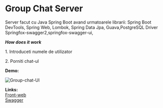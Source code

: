 # **Group Chat Server**
Server facut cu Java Spring Boot avand urmatoarele librarii: Spring Boot DevTools, Spring Web, Lombok, Spring Data Jpa, Guava,PostgreSQL Driver
Springfox-swagger2,springfox-swagger-ui,

***How does it work***
<p> 1. Introduceti numele de utilizator</p>
<p> 2. Porniti chat-ul</p>

<p><b>Demo:</b></p>

![Group-chat-UI](https://media.giphy.com/media/QazYzqXm9ZQXRw4vZj/giphy.gif)


**Links:**<br>
  [Front-web](https://github.com/bogdankis/group-chat-web)<br>
  [Swagger]( https://group-chat-parent-server.herokuapp.com/swagger-ui.html#/)

